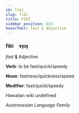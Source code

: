 ```yaml
---
id: fiki
slug: fiki
title: FİKİ
sidebar_position: 633
hoverText: fast § Adjective
---
```


### fiki&emsp;<span kind="abugida">ɤɟɔɟ</span>

*fast* **§** Adjective

**Verb**: to be fast/quick/speedy

**Noun**: fastness/quickness/speed

**Modifier**: fast/quick/speedy

Hawaiian wiki undefined

*Austronesian Language Family*